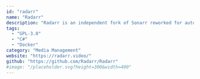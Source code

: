 ```yaml
---
id: "radarr"
name: "Radarr"
description: "Radarr is an independent fork of Sonarr reworked for automatically downloading movies via Usenet and BitTorrent, à la Couchpotato."
tags:
  - "GPL-3.0"
  - "C#"
  - "Docker"
category: "Media Management"
website: "https://radarr.video/"
github: "https://github.com/Radarr/Radarr"
#image: "/placeholder.svg?height=300&width=400"
---
```


